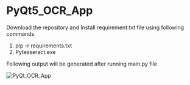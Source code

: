 # PyQt5_OCR_App

Download the repository and Install requirement.txt file using following commands
1. pip -r requirements.txt
2. Pytesseract.exe

Following output will be generated after running main.py file 

![PyQt_OCR_App](https://github.com/PrasannaYelsan/PyQt5_OCR_App/assets/72689004/77c097b4-f998-41ca-b199-1315d3a2e12c)
